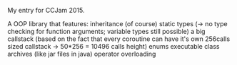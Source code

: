 My entry for CCJam 2015.

A OOP library that features:
	inheritance (of course)
	static types (-> no type checking for function arguments; variable types still possible)
	a big callstack (based on the fact that every coroutine can have it's own 256calls sized callstack -> 50*256 = 10496 calls height)
	enums
	executable class archives (like jar files in java)
	operator overloading
	